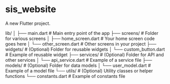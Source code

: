 # sis_website

A new Flutter project.


lib/
│
├── main.dart                # Main entry point of the app
├── screens/                 # Folder for various screens
│   ├── home_screen.dart      # Your home screen code goes here
│   └── other_screen.dart     # Other screens in your project
├── widgets/                 # (Optional) Folder for reusable widgets
│   └── custom_button.dart    # Example of reusable widget
├── services/                # (Optional) Folder for API and other services
│   └── api_service.dart      # Example of a service file
├── models/                  # (Optional) Folder for data models
│   └── user_model.dart       # Example of a model file
└── utils/                   # (Optional) Utility classes or helper functions
    └── constants.dart        # Example of constants file